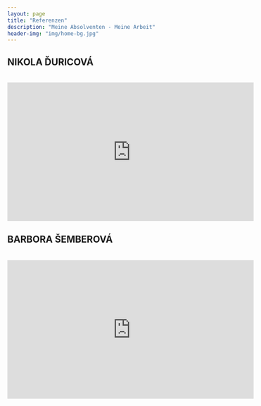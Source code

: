 ```yaml
---
layout: page
title: "Referenzen"
description: "Meine Absolventen - Meine Arbeit"
header-img: "img/home-bg.jpg"
---
```


## NIKOLA ĎURICOVÁ
<br/>

<iframe width="560" height="315" src="https://www.youtube.com/embed/FBmc9sztumM" frameborder="0" allowfullscreen></iframe>


## BARBORA ŠEMBEROVÁ
<br/>

<iframe width="560" height="315" src="https://www.youtube.com/embed/M-z1Vz1KxNg" frameborder="0" allowfullscreen></iframe>

